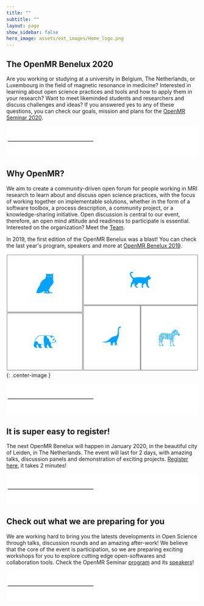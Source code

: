 ```yaml
---
title: ""
subtitle: ""
layout: page
show_sidebar: false
hero_image: assets/ext_images/Home_logo.png
---
```


## The OpenMR Benelux 2020

Are you working or studying at a university in Belgium, The Netherlands, or Luxembourg in the field of magnetic resonance in medicine? Interested in learning about open science practices and tools and how to apply them in your research? Want to meet likeminded students and researchers and discuss challenges and ideas? If you answered yes to any of these questions, you can check our goals, mission and plans for the [OpenMR Seminar 2020](./page-openmrb-2020).

![alt text](assets/ext_images/post_separator.png)

## Why OpenMR?

We aim to create a community-driven open forum for people working in MRI research to learn about and discuss open science practices, with the focus of working together on implementable solutions, whether in the form of a software toolbox, a process description, a community project, or a knowledge-sharing initiative. Open discussion is central to our event, therefore, an open mind attitude and readiness to participate is essential.
Interested on the organization? Meet the [Team](./page-team).

In 2019, the first edition of the OpenMR Benelux was a blast! You can check the last year's program, speakers and more at [OpenMR Benelux 2019](./page-openmrb-2019).

![previous_openmr_2019](assets/ext_images/home_image_event_1.png){: .center-image }


![alt text](assets/ext_images/post_separator.png)

## It is super easy to register!

The next OpenMR Benelux will happen in January 2020, in the beautiful city of Leiden, in The Netherlands. The event will last for 2 days, with amazing talks, discussion panels and demonstration of exciting projects. [Register here](./page-registration), it takes 2 minutes!

![alt text](assets/ext_images/post_separator.png)


## Check out what we are preparing for you

We are working hard to bring you the latests developments in Open Science through talks, discussion rounds and an amazing after-work! We believe that the core of the event is participation, so we are preparing exciting workshops for you to explore cutting edge open-softwares and collaboration tools. Check the OpenMR Seminar [program](./page-program) and its [speakers](./page-speakers)!

![alt text](assets/ext_images/post_separator.png)




